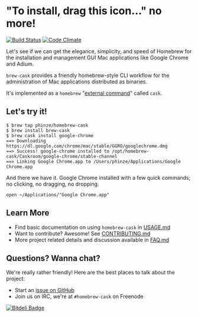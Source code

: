 # "To install, drag this icon..." no more!

[![Build Status](https://travis-ci.org/phinze/homebrew-cask.png?branch=master)](https://travis-ci.org/phinze/homebrew-cask)
[![Code Climate](https://codeclimate.com/github/phinze/homebrew-cask.png)](https://codeclimate.com/github/phinze/homebrew-cask)

Let's see if we can get the elegance, simplicity, and speed of Homebrew for the
installation and management GUI Mac applications like Google Chrome and Adium.

`brew-cask` provides a friendly homebrew-style CLI workflow for the
administration of Mac applications distributed as binaries.

It's implemented as a `homebrew` "[external
command](https://github.com/mxcl/homebrew/wiki/External-Commands)" called
`cask`.

## Let's try it!

    $ brew tap phinze/homebrew-cask
    $ brew install brew-cask
    $ brew cask install google-chrome
    ==> Downloading https://dl.google.com/chrome/mac/stable/GGRO/googlechrome.dmg
    ==> Success! google-chrome installed to /opt/homebrew-cask/Caskroom/google-chrome/stable-channel
    ==> Linking Google Chrome.app to /Users/phinze/Applications/Google Chrome.app

And there we have it.  Google Chrome installed with a few quick commands; no clicking, no dragging, no dropping.
    
    open ~/Applications/"Google Chrome.app"

## Learn More

 * Find basic documentation on using `homebrew-cask` in [USAGE.md](https://github.com/phinze/homebrew-cask/blob/master/USAGE.md)
 * Want to contribute? Awesome! See [CONTRIBUTING.md](https://github.com/phinze/homebrew-cask/blob/master/CONTRIBUTING.md)
 * More project related details and discussion available in [FAQ.md](https://github.com/phinze/homebrew-cask/blob/master/FAQ.md)

## Questions? Wanna chat?

We're really rather friendly! Here are the best places to talk about the project:

 * Start an [issue on GitHub](https://github.com/phinze/homebrew-cask/issues/new)
 * Join us on IRC, we're at `#homebrew-cask` on Freenode


[![Bitdeli Badge](https://d2weczhvl823v0.cloudfront.net/phinze/homebrew-cask/trend.png)](https://bitdeli.com/free "Bitdeli Badge")

